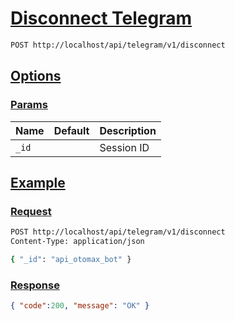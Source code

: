 # [Disconnect Telegram]()

<!--
@category Common
-->

```bash
POST http://localhost/api/telegram/v1/disconnect
```

## [Options]()

### [Params]()

Name | Default | Description
--- | --- | ---
`_id` |  | Session ID

## [Example]()

### [Request]()

```bash
POST http://localhost/api/telegram/v1/disconnect
Content-Type: application/json

{ "_id": "api_otomax_bot" }
```

### [Response]()

```json
{ "code":200, "message": "OK" }
```